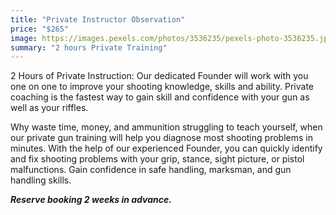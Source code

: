 ```yaml
---
title: "Private Instructor Observation"
price: "$265"
image: https://images.pexels.com/photos/3536235/pexels-photo-3536235.jpeg?auto=compress&cs=tinysrgb&dpr=2&h=750&w=1260
summary: "2 hours Private Training"
---
```

2 Hours of Private Instruction: Our dedicated Founder will work with you one on one to improve your shooting knowledge, skills and ability.  Private coaching is the fastest way to gain skill and confidence with your gun as well as your riffles.

Why waste time, money, and ammunition struggling to teach yourself, when our private gun training will help you diagnose most shooting problems in minutes. With the help of our experienced Founder, you can quickly identify and fix shooting problems with your grip, stance, sight picture, or pistol malfunctions. Gain confidence in safe handling, marksman, and gun handling skills.

***Reserve booking 2 weeks in advance.***

<!--stackedit_data:
eyJoaXN0b3J5IjpbLTQ0MTQ0MDk2NSwtMTc3NjQ1NzgxMywtMT
g0ODA0MzMzMywyODQ1NTM5MDMsLTEyMTI0NDg4NDEsLTEyNjE1
NzA4NzIsNzkxMjEyMDA0XX0=
-->